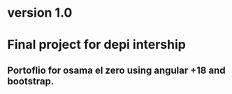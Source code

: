 # version 1.0
# Final project for depi intership
## Portoflio for osama el zero using angular +18 and bootstrap.

